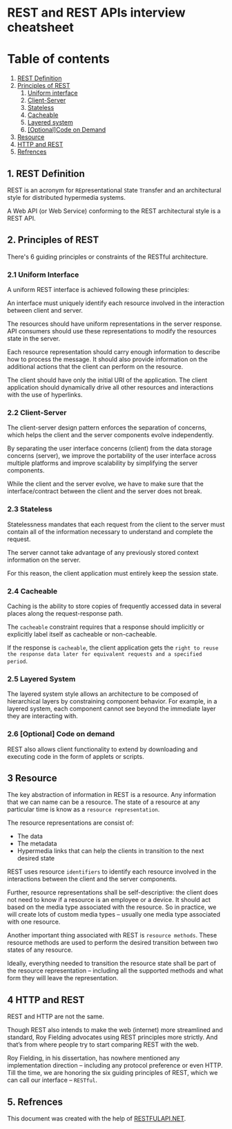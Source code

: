 # REST and REST APIs interview cheatsheet

# Table of contents

1. [REST Definition](#rest_definition)
2. [Principles of REST](#principles)
   1. [Uniform interface](#uniform_interface)
   2. [Client-Server](#client_server)
   3. [Stateless](#stateless)
   4. [Cacheable](#cacheable)
   5. [Layered system](#layered_system)
   6. [[Optional]Code on Demand](#code_on_demand)
3. [Resource](#resource)
4. [HTTP and REST](#http_rest)
5. [Refrences](#refrences)

## 1. REST Definition <a name="rest_definition"></a>

REST is an acronym for `RE`presentational `S`tate `T`ransfer and an architectural style for distributed hypermedia systems.

A Web API (or Web Service) conforming to the REST architectural style is a REST API.

## 2. Principles of REST <a name="principles"></a>

There's 6 guiding principles or constraints of the RESTful architecture.

### 2.1 Uniform Interface <a name="uniform_interface"></a>

A uniform REST interface is achieved following these principles:

An interface must uniquely identify each resource involved in the interaction between client and server.

The resources should have uniform representations in the server response. API consumers should use these representations to modify the resources state in the server.

Each resource representation should carry enough information to describe how to process the message. It should also provide information on the additional actions that the client can perform on the resource.

The client should have only the initial URI of the application. The client application should dynamically drive all other resources and interactions with the use of hyperlinks.

### 2.2 Client-Server <a name="client_server"></a>

The client-server design pattern enforces the separation of concerns, which helps the client and the server components evolve independently.

By separating the user interface concerns (client) from the data storage concerns (server), we improve the portability of the user interface across multiple platforms and improve scalability by simplifying the server components.

While the client and the server evolve, we have to make sure that the interface/contract between the client and the server does not break.

### 2.3 Stateless <a name="stateless"></a>

Statelessness mandates that each request from the client to the server must contain all of the information necessary to understand and complete the request.

The server cannot take advantage of any previously stored context information on the server.

For this reason, the client application must entirely keep the session state.

### 2.4 Cacheable <a name="cacheable"></a>

Caching is the ability to store copies of frequently accessed data in several places along the request-response path.

The `cacheable` constraint requires that a response should implicitly or explicitly label itself as cacheable or non-cacheable.

If the response is `cacheable`, the client application gets the `right to reuse the response data later for equivalent requests and a specified period`.

### 2.5 Layered System <a name="layered_system"></a>

The layered system style allows an architecture to be composed of hierarchical layers by constraining component behavior.
For example, in a layered system, each component cannot see beyond the immediate layer they are interacting with.

### 2.6 [Optional] Code on demand <a name="code_on_demand"></a>

REST also allows client functionality to extend by downloading and executing code in the form of applets or scripts.

## 3 Resource <a name="resource"></a>

The key abstraction of information in REST is a resource. Any information that we can name can be a resource.
The state of a resource at any particular time is know as a `resource representation`.

The resource representations are consist of:

- The data
- The metadata
- Hypermedia links that can help the clients in transition to the next desired state

REST uses resource `identifiers` to identify each resource involved in the interactions between the client and the server components.

Further, resource representations shall be self-descriptive: the client does not need to know if a resource is an employee or a device. It should act based on the media type associated with the resource.
So in practice, we will create lots of custom media types – usually one media type associated with one resource.

Another important thing associated with REST is `resource methods`. These resource methods are used to perform the desired transition between two states of any resource.

Ideally, everything needed to transition the resource state shall be part of the resource representation – including all the supported methods and what form they will leave the representation.

## 4 HTTP and REST <a name="http_rest"></a>

REST and HTTP are not the same.

Though REST also intends to make the web (internet) more streamlined and standard, Roy Fielding advocates using REST principles more strictly. And that’s from where people try to start comparing REST with the web.

Roy Fielding, in his dissertation, has nowhere mentioned any implementation direction – including any protocol preference or even HTTP. Till the time, we are honoring the six guiding principles of REST, which we can call our interface – `RESTful`.

## 5. Refrences <a name="references"></a>

This document was created with the help of [RESTFULAPI.NET](https://restfulapi.net/).

